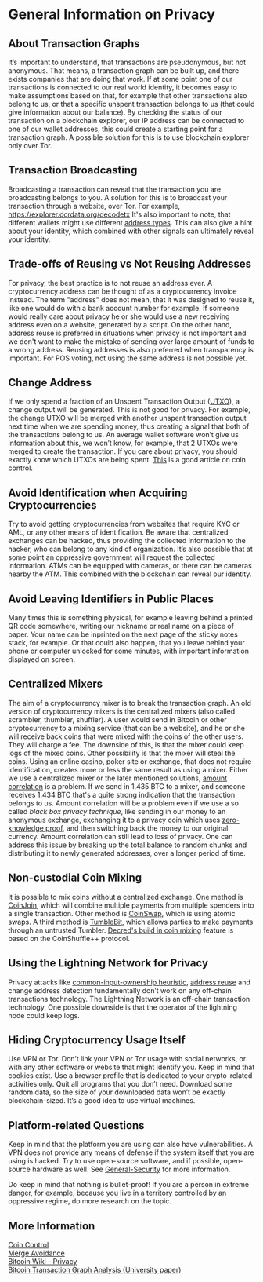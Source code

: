 # General Information on Privacy

## About Transaction Graphs

It’s important to understand, that transactions are pseudonymous, but not anonymous. That means, a transaction graph can be built up, and there exists companies that are doing that work. If at some point one of our transactions is connected to our real world identity, it becomes easy to make assumptions based on that, for example that other transactions also belong to us, or that a specific unspent transaction belongs to us (that could give information about our balance). 
By  checking the status of our transaction on a blockchain explorer, our IP address can be connected to one of our wallet addresses, this could create a starting point for a transaction graph. A possible solution for this is to use blockchain explorer only over Tor.

## Transaction Broadcasting

Broadcasting a transaction can reveal that the transaction you are broadcasting belongs to you. A solution for this is to broadcast your transaction through a website, over Tor. For example, <https://explorer.dcrdata.org/decodetx>
It's also important to note, that different wallets might use different [address types](address-details). This can also give a hint about your identity, which combined with other signals can ultimately reveal your identity.

## Trade-offs of Reusing vs Not Reusing Addresses

For privacy, the best practice is to not reuse an address ever. A cryptocurrency address can be thought of as a cryptocurrency invoice instead. The term "address" does not mean, that it was designed to reuse it, like one would do with a bank account number for example. If someone would really care about privacy he or she would use a new receiving address even on a website, generated by a script. 
On the other hand, address reuse is preferred in situations when privacy is not important and we don't want to make the mistake of sending over large amount of funds to a wrong address. Reusing addresses is also preferred when transparency is important.
For POS voting, not using the same address is not possible yet. 

## Change Address

If we only spend a fraction of an Unspent Transaction Output ([UTXO](https://coincentral.com/utxo-beginners-explainer/)), a change output will be generated. This is not good for privacy. For example, the change UTXO will be merged with another unspent transaction output next time when we are spending money, thus creating a signal that both of the transactions belong to us. An average wallet software won’t give us information about this, we won’t know, for example, that 2 UTXOs were merged to create the transaction. If you care about privacy, you should exactly know which UTXOs are being spent. [This](https://medium.com/@nopara73/coin-control-is-must-learn-if-you-care-about-your-privacy-in-bitcoin-33b9a5f224a2) is a good article on coin control.

## Avoid Identification when Acquiring Cryptocurrencies 

Try to avoid getting cryptocurrencies from websites that require KYC or AML, or any other means of identification. Be aware that centralized exchanges can be hacked, thus providing the collected information to the hacker, who can belong to any kind of organization. It’s also possible that at some point an oppressive government will request the collected information. ATMs can be equipped with cameras, or there can be cameras nearby the ATM. This combined with the blockchain can reveal our identity. 

## Avoid Leaving Identifiers in Public Places

Many times this is something physical, for example leaving behind a printed QR code somewhere, writing our nickname or real name on a piece of paper. Your name can be inprinted on the next page of the sticky notes stack, for example. Or that could also happen, that you leave behind your phone or computer unlocked for some minutes, with important information displayed on screen.

## Centralized Mixers

The aim of a cryptocurrency mixer is to break the transaction graph. An old version of cryptocurrency mixers is the centralized mixers (also called scrambler, thumbler, shuffler). A user would send in Bitcoin or other cryptocurrency to a mixing service (that can be a website), and he or she will receive back coins that were mixed with the coins of the other users. They will charge a fee. The downside of this, is that the mixer could keep logs of the mixed coins. Other possibility is that the mixer will steal the coins. Using an online casino, poker site or exchange, that does not require identification, creates more or less the same result as using a mixer.
Either we use a centralized mixer or the later mentioned solutions, [amount correlation](https://en.bitcoin.it/wiki/Privacy#Amount) is a problem. If we send in 1.435 BTC to a mixer, and someone receives 1.434 BTC that's a quite strong indication that the transaction belongs to us.
Amount correlation will be a problem even if we use a so called _black box privacy technique_, like sending in our money to an anonymous exchange, exchanging it to a privacy coin which uses [zero-knowledge proof](https://en.wikipedia.org/wiki/Zero-knowledge_proof), and then switching back the money to our original currency. Amount correlation can still lead to loss of privacy. One can address this issue by breaking up the total balance to random chunks and distributing it to newly generated addresses, over a longer period of time.

## Non-custodial Coin Mixing

It is possible to mix coins without a centralized exchange. One method is [CoinJoin](https://en.bitcoin.it/wiki/CoinJoin), which will combine multiple payments from multiple spenders into a single transaction.
Other method is [CoinSwap](https://en.bitcoin.it/wiki/CoinSwap), which is using atomic swaps. A third method is [TumbleBit](https://en.bitcoin.it/wiki/TumbleBit), which allows parties to make payments through an untrusted Tumbler.
[Decred's build in coin mixing](https://blog.decred.org/2019/08/28/Iterating-Privacy/) feature is based on the CoinShuffle++ protocol.

## Using the Lightning Network for Privacy

Privacy attacks like [common-input-ownership heuristic](https://en.bitcoin.it/wiki/Privacy#Common-input-ownership_heuristic), [address reuse](https://en.bitcoin.it/wiki/Privacy#Address_reuse) and change address detection fundamentally don’t work on any off-chain transactions technology. The Lightning Network is an off-chain transaction technology. One possible downside is that the operator of the lightning node could keep logs.


## Hiding Cryptocurrency Usage Itself

Use VPN or Tor. Don’t link your VPN or Tor usage with social networks, or with any other software or website that might identify you. Keep in mind that cookies exist. Use a browser profile that is dedicated to your crypto-related activities only. Quit all programs that you don’t need. Download some random data, so the size of your downloaded data won’t be exactly blockchain-sized. It’s a good idea to use virtual machines.

## Platform-related Questions

Keep in mind that the platform you are using can also have vulnerabilities. A VPN does not provide any means of defense if the system itself that you are using is hacked. Try to use open-source software, and if possible, open-source hardware as well. See [General-Security](general-security.md) for more information.

Do keep in mind that nothing is bullet-proof! If you are a person in extreme danger, for example, because you live in a territory controlled by an oppressive regime, do more research on the topic. 

## More Information

[Coin Control](https://medium.com/@nopara73/coin-control-is-must-learn-if-you-care-about-your-privacy-in-bitcoin-33b9a5f224a2)  
[Merge Avoidance](https://medium.com/@octskyward/merge-avoidance-7f95a386692f)  
[Bitcoin Wiki - Privacy](https://en.bitcoin.it/wiki/Privacy#Bad_privacy_example_-_Exchange_front_running)  
[Bitcoin Transaction Graph Analysis (University paper)](https://arxiv.org/pdf/1502.01657.pdf)  
